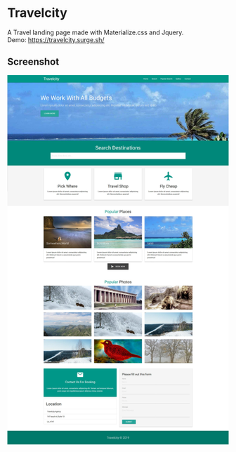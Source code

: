 # Travelcity
A Travel landing page made with Materialize.css and Jquery.  
Demo: https://travelcity.surge.sh/  


## Screenshot  
![Home](https://github.com/Hichem-Chabou/Travelcity/blob/master/img/Travelcity-full.jpg)  
